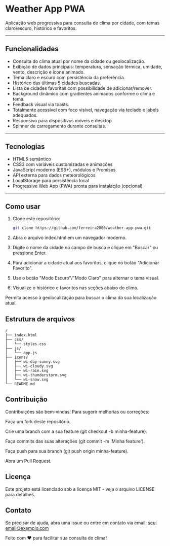 # Weather App PWA

Aplicação web progressiva para consulta de clima por cidade, com temas claro/escuro, histórico e favoritos.

---

## Funcionalidades

- Consulta do clima atual por nome da cidade ou geolocalização.
- Exibição de dados principais: temperatura, sensação térmica, umidade, vento, descrição e ícone animado.
- Tema claro e escuro com persistência da preferência.
- Histórico das últimas 5 cidades buscadas.
- Lista de cidades favoritas com possibilidade de adicionar/remover.
- Background dinâmico com gradientes animados conforme o clima e tema.
- Feedback visual via toasts.
- Totalmente acessível com foco visível, navegação via teclado e labels adequados.
- Responsivo para dispositivos móveis e desktop.
- Spinner de carregamento durante consultas.

---

## Tecnologias

- HTML5 semântico
- CSS3 com variáveis customizadas e animações
- JavaScript moderno (ES6+), módulos e Promises
- API externa para dados meteorológicos
- LocalStorage para persistência local
- Progressive Web App (PWA) pronta para instalação (opcional)

---

## Como usar

1. Clone este repositório:
   ```bash
   git clone https://github.com/ferreira2006/weather-app-pwa.git

2. Abra o arquivo index.html em um navegador moderno.

3. Digite o nome da cidade no campo de busca e clique em "Buscar" ou pressione Enter.

4. Para adicionar a cidade atual aos favoritos, clique no botão "Adicionar Favorito".

5. Use o botão "Modo Escuro"/"Modo Claro" para alternar o tema visual.

6. Visualize o histórico e favoritos nas seções abaixo do clima.

Permita acesso à geolocalização para buscar o clima da sua localização atual.

## Estrutura de arquivos

```plaintext
/
├── index.html
├── css/
│   └── styles.css
├── js/
│   └── app.js
├── icons/
│   ├── wi-day-sunny.svg
│   ├── wi-cloudy.svg
│   ├── wi-rain.svg
│   ├── wi-thunderstorm.svg
│   └── wi-snow.svg
└── README.md
```

## Contribuição

Contribuições são bem-vindas! Para sugerir melhorias ou correções:

Faça um fork deste repositório.

Crie uma branch com a sua feature (git checkout -b minha-feature).

Faça commits das suas alterações (git commit -m 'Minha feature').

Faça push para sua branch (git push origin minha-feature).

Abra um Pull Request.

## Licença
Este projeto está licenciado sob a licença MIT - veja o arquivo LICENSE para detalhes.

## Contato
Se precisar de ajuda, abra uma issue ou entre em contato via email: seu-email@exemplo.com


Feito com ❤️ para facilitar sua consulta do clima!
